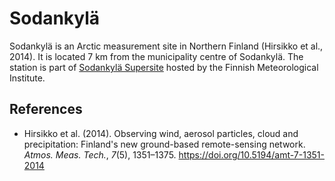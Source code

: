 # Sodankylä

Sodankylä is an Arctic measurement site in Northern Finland (Hirsikko et al.,
2014). It is located 7&nbsp;km from the municipality centre of Sodankylä. The
station is part of [Sodankylä Supersite](https://en.ilmatieteenlaitos.fi/sodankyla-supersite)
hosted by the Finnish Meteorological Institute.

## References

- Hirsikko et al. (2014). Observing wind, aerosol particles, cloud and
  precipitation: Finland's new ground-based remote-sensing network. _Atmos.
  Meas. Tech._, _7_(5), 1351–1375. <https://doi.org/10.5194/amt-7-1351-2014>
